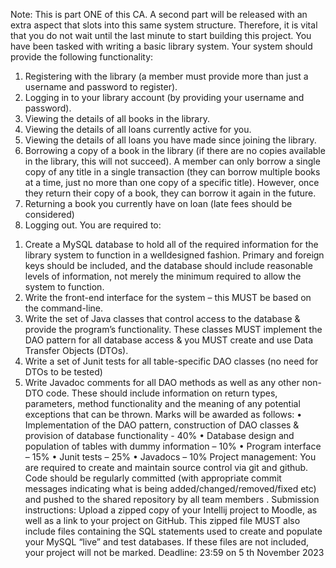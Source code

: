 Note: This is part ONE of this CA. A second part will be released with an extra aspect that slots into this same
system structure. Therefore, it is vital that you do not wait until the last minute to start building this project.
You have been tasked with writing a basic library system. Your system should provide the following functionality:
1) Registering with the library (a member must provide more than just a username and password to register).
2) Logging in to your library account (by providing your username and password).
3) Viewing the details of all books in the library.
4) Viewing the details of all loans currently active for you.
5) Viewing the details of all loans you have made since joining the library.
6) Borrowing a copy of a book in the library (if there are no copies available in the library, this will not succeed). A
member can only borrow a single copy of any title in a single transaction (they can borrow multiple books at a
time, just no more than one copy of a specific title). However, once they return their copy of a book, they can
borrow it again in the future.
7) Returning a book you currently have on loan (late fees should be considered)
8) Logging out.
You are required to:
1. Create a MySQL database to hold all of the required information for the library system to function in a welldesigned fashion. Primary and foreign keys should be included, and the database should include reasonable levels
of information, not merely the minimum required to allow the system to function.
2. Write the front-end interface for the system – this MUST be based on the command-line.
3. Write the set of Java classes that control access to the database & provide the program’s functionality. These
classes MUST implement the DAO pattern for all database access & you MUST create and use Data Transfer
Objects (DTOs).
4. Write a set of Junit tests for all table-specific DAO classes (no need for DTOs to be tested)
5. Write Javadoc comments for all DAO methods as well as any other non-DTO code. These should include
information on return types, parameters, method functionality and the meaning of any potential exceptions that
can be thrown.
Marks will be awarded as follows:
• Implementation of the DAO pattern, construction of DAO classes & provision of database functionality - 40%
• Database design and population of tables with dummy information – 10%
• Program interface – 15%
• Junit tests – 25%
• Javadocs – 10%
Project management:
You are required to create and maintain source control via git and github. Code should be regularly committed (with
appropriate commit messages indicating what is being added/changed/removed/fixed etc) and pushed to the shared
repository by all team members
.
Submission instructions:
Upload a zipped copy of your Intellij project to Moodle, as well as a link to your project on GitHub. This zipped file MUST
also include files containing the SQL statements used to create and populate your MySQL “live” and test databases. If
these files are not included, your project will not be marked.
Deadline: 23:59 on 5
th November 2023
